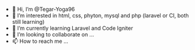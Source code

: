 - 👋 Hi, I’m @Tegar-Yoga96
- 👀 I’m interested in html, css, phyton, mysql and php (laravel or CI, both still learning)
- 🌱 I’m currently learning Laravel and Code Igniter
- 💞️ I’m looking to collaborate on ...
- 📫 How to reach me ...

<!---
Tegar-Yoga96/Tegar-Yoga96 is a ✨ special ✨ repository because its `README.md` (this file) appears on your GitHub profile.
You can click the Preview link to take a look at your changes.
--->
